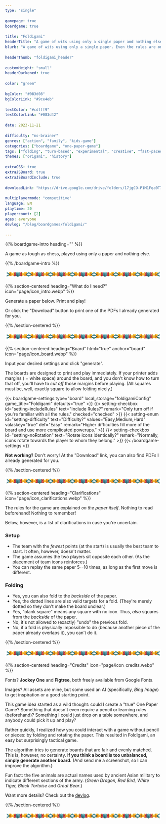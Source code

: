 ```yaml
---
type: "single"

gamepage: true
boardgame: true

title: "Foldigami"
headerTitle: "A game of wits using only a single paper and nothing else"
blurb: "A game of wits using only a single paper. Even the rules are on the paper itself, and play happens through folding and rotating."

headerThumb: "foldigami_header"

customHeight: "small"
headerDarkened: true

color: "green"

bgColor: "#083d08"
bgColorLink: "#9ce4eb"

textColor: "#cdfff9"
textColorLink: "#083d42"

date: 2023-11-21

difficulty: "no-brainer"
genres: ["action", "family", "kids-game"]
categories: ["boardgame", "one-paper-game"]
tags: ["folding", "turn-based", "experimental", "creative", "fast-paced"]
themes: ["origami", "history"]

extraCSS: true
extraJSBoard: true
extraJSBoardInclude: true

downloadLink: "https://drive.google.com/drive/folders/17jgCO-P1M1Fqa0T7NKt8nfJxslF2TDMB"

multiplayermode: "competitive"
language: EN
playtime: 20
playercount: [2]
ages: everyone
devlog: "/blog/boardgames/foldigami/"

---
```



{{% boardgame-intro heading="" %}}

A game as tough as chess, played using only a paper and nothing else.

{{% /boardgame-intro %}}

<div class="divider-image">
  <img src="assets/page/banner_divider.webp">
</div>

{{% section-centered heading="What do I need?" icon="page/icon_intro.webp" %}}

Generate a paper below. Print and play!

Or click the "Download" button to print one of the PDFs I already generated for you.

{{% /section-centered %}}

<div class="divider-image">
  <img src="assets/page/banner_divider.webp">
</div>

{{% section-centered heading="Board" html="true" anchor="board" icon="page/icon_board.webp" %}}

<p>Input your desired settings and click "generate".</p>

<p>The boards are designed to print and play immediately. If your printer adds margins ( = white space) around the board, and you don't know how to turn that off, you'll have to <em>cut off</em> those margins before playing. (All squares must be, well, exactly square to allow folding nicely.)</p>

{{< boardgame-settings type="board" local_storage="foldigamiConfig" game_title="Foldigami" defaults="true" >}}
  {{< setting-checkbox id="setting-includeRules" text="Include Rules?" remark="Only turn off if you're familiar with all the rules." checked="checked" >}}
  {{< setting-enum id="setting-difficulty" text="Difficulty?" values="Easy,Medium,Hard" valaskey="true" def="Easy" remark="Higher difficulties fill more of the board and use more complicated powerups." >}}
  {{< setting-checkbox id="setting-noRotation" text="Rotate icons identically?" remark="Normally, icons rotate towards the player to whom they belong." >}}
{{< /boardgame-settings >}}

<p class="remark-under-settings"><strong>Not working?</strong> Don't worry! At the "Download" link, you can also find PDFs I already generated for you.</p> 

{{% /section-centered %}}

<div class="divider-image">
  <img src="assets/page/banner_divider.webp">
</div>

{{% section-centered heading="Clarifications" icon="page/icon_clarifications.webp" %}}

The rules for the game are explained _on the paper itself_. Nothing to read beforehand! Nothing to remember!

Below, however, is a list of clarifications in case you're uncertain.

### Setup

* The team with the _fewest_ points (at the start) is usually the best team to start. It often, however, doesn't matter.
* The game assumes the two players sit opposite each other. (As the placement of team icons reinforces.)
* You can replay the same paper 5--10 times, as long as the first move is different.

### Folding

* Yes, you can also fold to the _backside_ of the paper.
* Yes, the dotted lines are also valid targets for a fold. (They're merely dotted so they don't make the board unclear.)
* Yes, "blank square" means any square with no icon. Thus, _also_ squares from the _backside_ of the paper.
* No, it's not allowed to (exactly) "undo" the previous fold.
* No, if a fold is physically impossible to do (because another piece of the paper already overlaps it), you can't do it.

{{% /section-centered %}}

<div class="divider-image">
  <img src="assets/page/banner_divider.webp">
</div>

{{% section-centered heading="Credits" icon="page/icon_credits.webp" %}}

Fonts? **Jockey One** and **Figtree**, both freely available from Google Fonts.

Images? All assets are mine, but some used an AI (specifically, _Bing Image_) to get inspiration or a good starting point.

This game idea started as a wild thought: could I create a "true" One Paper Game? Something that doesn't even require a pencil or learning rules (beforehand)? Something I could just drop on a table somewhere, and anybody could pick it up and play?

Rather quickly, I realized how you could interact with a game without pencil or pieces: by folding and rotating the paper. This resulted in Foldigami, an easy but surprisingly tactical game. 

The algorithm tries to generate boards that are fair and evenly matched. This is, however, no certainty. **If you think a board is too unbalanced, simply generate another board.** (And send me a screenshot, so I can improve the algorithm.)

Fun fact: the five animals are actual names used by ancient Asian military to indicate different sections of the army. (_Green Dragon, Red Bird, White Tiger, Black Tortoise_ and _Great Bear_.)

Want more details? Check out the [devlog](/blog/boardgames/foldigami).

{{% /section-centered %}}

<div class="divider-image">
  <img src="assets/page/banner_divider.webp">
</div>

